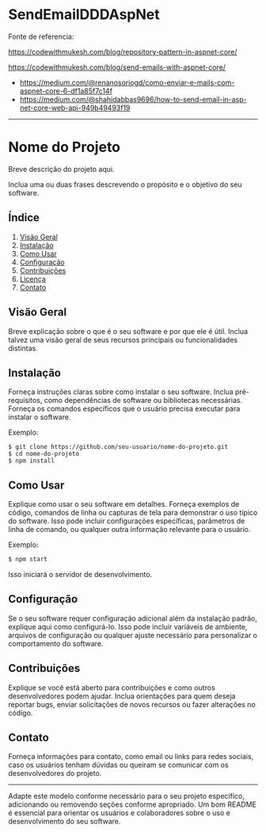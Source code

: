 # SendEmailDDDAspNet

Fonte de referencia:

https://codewithmukesh.com/blog/repository-pattern-in-aspnet-core/

https://codewithmukesh.com/blog/send-emails-with-aspnet-core/
- https://medium.com/@renanosoriogd/como-enviar-e-mails-com-aspnet-core-6-df1a85f7c14f
- https://medium.com/@shahidabbas9696/how-to-send-email-in-asp-net-core-web-api-949b49493f19

---

# Nome do Projeto

Breve descrição do projeto aqui.

Inclua uma ou duas frases descrevendo o propósito e o objetivo do seu software.

## Índice

1. [Visão Geral](#visão-geral)
2. [Instalação](#instalação)
3. [Como Usar](#como-usar)
4. [Configuração](#configuração)
5. [Contribuições](#contribuições)
6. [Licença](#licença)
7. [Contato](#contato)

## Visão Geral

Breve explicação sobre o que é o seu software e por que ele é útil. Inclua talvez uma visão geral de seus recursos principais ou funcionalidades distintas.

## Instalação

Forneça instruções claras sobre como instalar o seu software. Inclua pré-requisitos, como dependências de software ou bibliotecas necessárias. Forneça os comandos específicos que o usuário precisa executar para instalar o software.

Exemplo:

```
$ git clone https://github.com/seu-usuario/nome-do-projeto.git
$ cd nome-do-projeto
$ npm install
```

## Como Usar

Explique como usar o seu software em detalhes. Forneça exemplos de código, comandos de linha ou capturas de tela para demonstrar o uso típico do software. Isso pode incluir configurações específicas, parâmetros de linha de comando, ou qualquer outra informação relevante para o usuário.

Exemplo:

```bash
$ npm start
```

Isso iniciará o servidor de desenvolvimento.

## Configuração

Se o seu software requer configuração adicional além da instalação padrão, explique aqui como configurá-lo. Isso pode incluir variáveis de ambiente, arquivos de configuração ou qualquer ajuste necessário para personalizar o comportamento do software.

## Contribuições

Explique se você está aberto para contribuições e como outros desenvolvedores podem ajudar. Inclua orientações para quem deseja reportar bugs, enviar solicitações de novos recursos ou fazer alterações no código.

## Contato

Forneça informações para contato, como email ou links para redes sociais, caso os usuários tenham dúvidas ou queiram se comunicar com os desenvolvedores do projeto.

---

Adapte este modelo conforme necessário para o seu projeto específico, adicionando ou removendo seções conforme apropriado. Um bom README é essencial para orientar os usuários e colaboradores sobre o uso e desenvolvimento do seu software.
